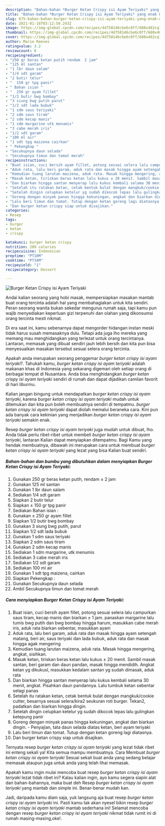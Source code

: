 ```yaml
---
description: "Bahan-bahan *Burger Ketan Crispy isi Ayam Teriyaki* yang enak Untuk Jualan"
title: "Bahan-bahan *Burger Ketan Crispy isi Ayam Teriyaki* yang enak Untuk Jualan"
slug: 675-bahan-bahan-burger-ketan-crispy-isi-ayam-teriyaki-yang-enak-untuk-jualan
date: 2021-01-16T03:12:59.243Z
image: https://img-global.cpcdn.com/recipes/4d758146cbe6c0ff/680x482cq70/burger-ketan-crispy-isi-ayam-teriyaki-foto-resep-utama.jpg
thumbnail: https://img-global.cpcdn.com/recipes/4d758146cbe6c0ff/680x482cq70/burger-ketan-crispy-isi-ayam-teriyaki-foto-resep-utama.jpg
cover: https://img-global.cpcdn.com/recipes/4d758146cbe6c0ff/680x482cq70/burger-ketan-crispy-isi-ayam-teriyaki-foto-resep-utama.jpg
author: Mario Reeves
ratingvalue: 3.2
reviewcount: 8
recipeingredient:
- "250 gr beras ketan putih rendam  2 jam"
- "125 ml santan"
- "1 lbr daun salam"
- "1/4 sdt garam"
- "2 butir telur"
- "  150 gr tpg panir"
- " Bahan isian "
- "  250 gr ayam fillet"
- "1/2 butir bwg bombay"
- "3 siung bwg putih parut"
- "1/2 sdt lada bubuk"
- "1 sdm saus teriyaki"
- "2 sdm saus tiram"
- "2 sdm kecap manis"
- "1 sdm margarine utk menumis"
- "3 cabe merah iris"
- "1/2 sdt garam"
- "100 ml air"
- "1 sdt tpg maizena cairkan"
- " Pekengkap "
- "Secukupnya daun selada"
- "Secukupnya timun dan tomat merah"
recipeinstructions:
- "Buat isian, cuci bersih ayam fillet, potong sesuai selera lalu campurkan saus tiram, kecap manis dan biarkan ± 1 jam. panaskan margarine lalu tumis bwg putih dan bwg bombay hingga harum, masukkan cabe merah iris, aduk rata biarkan sebentar, masukkan ayam"
- "Aduk rata, lalu beri garam, aduk rata dan masak hingga ayam setengah matang, beri air, saus teriyaki dan lada bubuk, aduk rata dan masak hingga agak mengering"
- "Kemudian tuang larutan maizena, aduk rata. Masak hingga mengering, angkat, sisihkan."
- "Masak ketan, tiriskan beras ketan lalu kukus ± 20 menit. Sambil masak santan, beri garam dan daun pandan, masak hingga mendidih. Angkat ketan yg dikukusl, masukkan kedalam santan yg sudah dimasak, aduk rata"
- "Dan biarkan hingga santan menyerap lalu kukus kembali selama 30 menit, angkat. Pisahkan daun pandannya. Lalu tumbuk ketan sebentar selagi panas"
- "Setelah itu ratakan ketan, cetak bentuk bulat dengan mangkuk/cookie cutter, besarnya sesuai selera/kira2 seukuran roti burger. Tekan2, padatkan dan biarkan hingga dingin."
- "Setelah dingin celupkan ketelur yg sudah dikocok lepas lalu gulingkan ketepung panir"
- "Goreng dengan minyak panas hingga kekuningan, angkat dan biarkan dingin.  Penyajian, tata daun selada diatas ketan, beri ayam teriyaki"
- "Lalu beri timun dan tomat. Tutup dengan ketan goreng lagi diatasnya."
- "Dan burger ketan crispy siap untuk disajikan."
categories:
- Resep
tags:
- burger
- ketan
- crispy

katakunci: burger ketan crispy 
nutrition: 289 calories
recipecuisine: Indonesian
preptime: "PT10M"
cooktime: "PT34M"
recipeyield: "1"
recipecategory: Dessert

---
```



![*Burger Ketan Crispy isi Ayam Teriyaki*](https://img-global.cpcdn.com/recipes/4d758146cbe6c0ff/680x482cq70/burger-ketan-crispy-isi-ayam-teriyaki-foto-resep-utama.jpg)

Andai kalian seorang yang hobi masak, mempersiapkan masakan mantab buat orang tercinta adalah hal yang membahagiakan untuk kita sendiri. Peran seorang  wanita bukan sekedar mengurus rumah saja, tapi kamu pun wajib menyediakan keperluan gizi terpenuhi dan olahan yang dikonsumsi orang tercinta mesti nikmat.

Di era  saat ini, kamu sebenarnya dapat mengorder hidangan instan meski tidak harus susah memasaknya dulu. Tetapi ada juga lho mereka yang memang mau menghidangkan yang terlezat untuk orang tercintanya. Lantaran, memasak yang dibuat sendiri jauh lebih bersih dan kita pun bisa menyesuaikan masakan tersebut sesuai selera orang tercinta. 



Apakah anda merupakan seorang penggemar *burger ketan crispy isi ayam teriyaki*?. Tahukah kamu, *burger ketan crispy isi ayam teriyaki* adalah makanan khas di Indonesia yang sekarang digemari oleh setiap orang di berbagai tempat di Nusantara. Anda bisa menghidangkan *burger ketan crispy isi ayam teriyaki* sendiri di rumah dan dapat dijadikan camilan favorit di hari liburmu.

Kalian jangan bingung untuk mendapatkan *burger ketan crispy isi ayam teriyaki*, karena *burger ketan crispy isi ayam teriyaki* mudah untuk ditemukan dan kita pun boleh membuatnya sendiri di tempatmu. *burger ketan crispy isi ayam teriyaki* dapat diolah memalui beraneka cara. Kini pun ada banyak cara kekinian yang menjadikan *burger ketan crispy isi ayam teriyaki* semakin enak.

Resep *burger ketan crispy isi ayam teriyaki* juga mudah untuk dibuat, lho. Anda tidak perlu ribet-ribet untuk membeli *burger ketan crispy isi ayam teriyaki*, lantaran Kalian dapat menyiapkan ditempatmu. Bagi Kamu yang hendak membuatnya, dibawah ini merupakan cara untuk membuat *burger ketan crispy isi ayam teriyaki* yang lezat yang bisa Kalian buat sendiri.

<!--inarticleads1-->

##### Bahan-bahan dan bumbu yang dibutuhkan dalam menyiapkan *Burger Ketan Crispy isi Ayam Teriyaki*:

1. Gunakan 250 gr beras ketan putih, rendam ± 2 jam
1. Gunakan 125 ml santan
1. Gunakan 1 lbr daun salam
1. Sediakan 1/4 sdt garam
1. Siapkan 2 butir telur
1. Siapkan  ± 150 gr tpg panir
1. Sediakan  Bahan isian :
1. Gunakan  ± 250 gr ayam fillet
1. Siapkan 1/2 butir bwg bombay
1. Gunakan 3 siung bwg putih, parut
1. Siapkan 1/2 sdt lada bubuk
1. Gunakan 1 sdm saus teriyaki
1. Siapkan 2 sdm saus tiram
1. Gunakan 2 sdm kecap manis
1. Sediakan 1 sdm margarine, utk menumis
1. Sediakan 3 cabe merah iris
1. Sediakan 1/2 sdt garam
1. Sediakan 100 ml air
1. Gunakan 1 sdt tpg maizena, cairkan
1. Siapkan  Pekengkap :
1. Gunakan Secukupnya daun selada
1. Ambil Secukupnya timun dan tomat merah




<!--inarticleads2-->

##### Cara menyiapkan *Burger Ketan Crispy isi Ayam Teriyaki*:

1. Buat isian, cuci bersih ayam fillet, potong sesuai selera lalu campurkan saus tiram, kecap manis dan biarkan ± 1 jam. panaskan margarine lalu tumis bwg putih dan bwg bombay hingga harum, masukkan cabe merah iris, aduk rata biarkan sebentar, masukkan ayam
1. Aduk rata, lalu beri garam, aduk rata dan masak hingga ayam setengah matang, beri air, saus teriyaki dan lada bubuk, aduk rata dan masak hingga agak mengering
1. Kemudian tuang larutan maizena, aduk rata. Masak hingga mengering, angkat, sisihkan.
1. Masak ketan, tiriskan beras ketan lalu kukus ± 20 menit. Sambil masak santan, beri garam dan daun pandan, masak hingga mendidih. Angkat ketan yg dikukusl, masukkan kedalam santan yg sudah dimasak, aduk rata
1. Dan biarkan hingga santan menyerap lalu kukus kembali selama 30 menit, angkat. Pisahkan daun pandannya. Lalu tumbuk ketan sebentar selagi panas
1. Setelah itu ratakan ketan, cetak bentuk bulat dengan mangkuk/cookie cutter, besarnya sesuai selera/kira2 seukuran roti burger. Tekan2, padatkan dan biarkan hingga dingin.
1. Setelah dingin celupkan ketelur yg sudah dikocok lepas lalu gulingkan ketepung panir
1. Goreng dengan minyak panas hingga kekuningan, angkat dan biarkan dingin.  - Penyajian, tata daun selada diatas ketan, beri ayam teriyaki
1. Lalu beri timun dan tomat. Tutup dengan ketan goreng lagi diatasnya.
1. Dan burger ketan crispy siap untuk disajikan.




Ternyata resep *burger ketan crispy isi ayam teriyaki* yang lezat tidak ribet ini enteng sekali ya! Kita semua mampu membuatnya. Cara Membuat *burger ketan crispy isi ayam teriyaki* Sesuai sekali buat anda yang sedang belajar memasak ataupun juga untuk anda yang telah lihai memasak.

Apakah kamu ingin mulai mencoba buat resep *burger ketan crispy isi ayam teriyaki* lezat tidak ribet ini? Kalau kalian ingin, ayo kamu segera siapin alat dan bahan-bahannya, maka buat deh Resep *burger ketan crispy isi ayam teriyaki* yang mantab dan simple ini. Benar-benar mudah kan. 

Jadi, daripada kamu diam saja, yuk langsung aja buat resep *burger ketan crispy isi ayam teriyaki* ini. Pasti kamu tak akan nyesel bikin resep *burger ketan crispy isi ayam teriyaki* mantab sederhana ini! Selamat mencoba dengan resep *burger ketan crispy isi ayam teriyaki* nikmat tidak rumit ini di rumah masing-masing,oke!.

